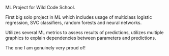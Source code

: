 ML Project for Wild Code School. 

First big solo project in ML which includes usage of multiclass logistic regression, SVC classifiers, random forests and neural networks. 

Utilizes several ML metrics to assess results of predictions, utilizes multiple graphics to explain dependencies between parameters and predictions.

The one I am genuinely very proud of! 
